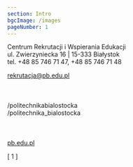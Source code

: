 ```yaml
---
section: Intro
bgcImage: /images
pageNumber: 1
---
```


Centrum Rekrutacji i Wspierania Edukacji  
ul. Zwierzyniecka 16 | 15-333 Białystok  
tel. +48 85 746 71 47, +48 85 746 71 48

rekrutacja@pb.edu.pl  
<br>  
<br>
<i class="fab fa-facebook-square"></i>/politechnikabialostocka  
<i class="fab fa-instagram"></i>/politechnika_bialostocka
<br>  
<br>  
[pb.edu.pl](https://www.pb.edu.pl)

<div>[ 1 ]</div>
